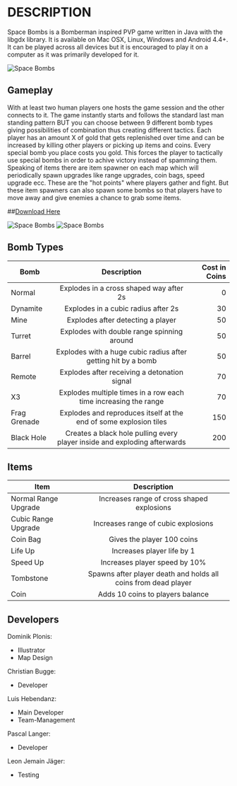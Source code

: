 
# DESCRIPTION
Space Bombs is a Bomberman inspired PVP game written in Java with the libgdx library.
It is available on Mac OSX, Linux, Windows and Android 4.4+. It can be played across all devices
but it is encouraged to play it on a computer as it was primarily developed for it.

![Space Bombs](https://github.com/Aeo-Informatik/Space-Bombs/blob/master/android/assets/screenshots/server-menu.png "Server Menu")

## Gameplay
With at least two human players one hosts the game session and the other connects to it.
The game instantly starts and follows the standard last man standing pattern BUT you can choose between
9 different bomb types giving possibilities of combination thus creating different tactics. Each player
has an amount X of gold that gets replenished over time and can be increased by killing other players or picking up items
and coins. Every special bomb you place costs you gold. This forces the player to tactically use special bombs in order to achive victory instead of spamming them.
Speaking of items there are item spawner on each map which will periodically spawn upgrades like
range upgrades, coin bags, speed upgrade ecc. These are the "hot points" where players gather and fight.
But these item spawners can also spawn some bombs so that players have to move away and give enemies a chance to grab some items.

##[Download Here](http://aeo-informatik.github.io/Space-Bombs/ "Download Page")

![Space Bombs](https://github.com/Aeo-Informatik/Space-Bombs/blob/master/android/assets/screenshots/X3-bomb.png "X3 Bomb")
![Space Bombs](https://github.com/Aeo-Informatik/Space-Bombs/blob/master/android/assets/screenshots/black-hole.png "Black Hole")


## Bomb Types
| Bomb        | Description           | Cost in Coins   |
| ------------- |:-------------:| -----:|
| Normal      | Explodes in a cross shaped way after 2s | 0 |
| Dynamite      |  Explodes in a cubic radius after 2s      |   30 |
| Mine | Explodes after detecting a player     |    50 |
| Turret | Explodes with double range spinning around | 50 |
| Barrel | Explodes with a huge cubic radius after getting hit by a bomb | 50 |
| Remote      | Explodes after receiving a detonation signal      | 70 |
| X3 | Explodes multiple times in a row each time increasing the range     | 70 |
| Frag Grenade | Explodes and reproduces itself at the end of some explosion tiles | 150 |
| Black Hole | Creates a black hole pulling every player inside and exploding afterwards | 200 |


## Items
| Item        | Description           |
| ------------- |:-------------:|
| Normal Range Upgrade | Increases range of cross shaped explosions |
| Cubic Range Upgrade | Increases range of cubic explosions |
| Coin Bag  | Gives the player 100 coins |
| Life Up | Increases player life by 1 |
| Speed Up | Increases player speed by 10% |
| Tombstone      | Spawns after player death and holds all coins from dead player |
| Coin | Adds 10 coins to players balance|

## Developers
Dominik Plonis:
- Illustrator
- Map Design

Christian Bugge:
- Developer

Luis Hebendanz:
- Main Developer
- Team-Management

Pascal Langer:
- Developer

Leon Jemain Jäger:
- Testing